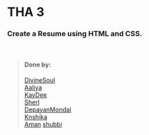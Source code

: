 # THA 3

### Create a Resume using HTML and CSS.

<br>

> #### Done by:
>[DivineSoul](https://github.com/CodeBlooded-RahulMaurya/Devsnest-WebDev/tree/main/Day-03-CSS-continued) <br>
>[Aaliya](https://github.com/Aaliya7516/DevsNest/tree/main/Web%20Development/Day%203%20CSS2) <br>
>[KayDee](https://github.com/kaydee0502/devsnest-frontend/tree/a6ea203517dc0439cbbdb3da7b078bbc2c2e1e38/THA%20resume)<br>
>[Sherl](https://github.com/aayushi221/Devsnest-Frontend/tree/main/Day-3)<br>
>[DepayanMondal](https://github.com/DepayanMondal/Devsnest-Frontend/tree/main/Resume%20page)<br>
>[Knshika](https://github.com/knshika/Devsnest-frontend/tree/main/basic%20html%2Bcss/2.%20cover%20letter%20(Day%203))<br>
>[Aman](https://github.com/aman-malviya/Devsnest-Frontend/tree/master/Day3)
>[shubbi](https://github.com/shubbi20/devsnest-project/tree/master/2.practice%20(Tha-3))
